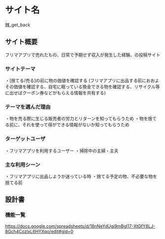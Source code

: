 # サイト名
銭_get_back

## サイト概要
フリマアプリで売れたもの、日常で予期せず収入が発生した経験、の投稿サイト

### サイトテーマ
・[捨てる/売る]の前に物の価値を確認する
(フリマアプリに出品する前におおよその価値を確認する、自宅に眠っている換金できる物を確認する、リサイクル等に出せばクーポン券などがもらえる情報を共有する)

### テーマを選んだ理由
・物を売る際に生じる販売者の労力とリターンを知ってもらうため
・物を捨てる前に、それを使って得ができる情報がないか知ってもらうため

### ターゲットユーザ
・フリマアプリを利用するユーザー
・掃除中の主婦・主夫

### 主な利用シーン
・フリマアプリに出品しようか迷っている時
・捨てる予定の物、不必要な物を捨てる前

## 設計書

### 機能一覧
https://docs.google.com/spreadsheets/d/18nNeYdUgj9mBgI17-XtGfY8LJ-8Gch4CczlxL6HYXqo/edit#gid=0
